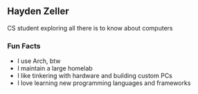 ## Hayden Zeller
CS student exploring all there is to know about computers
### Fun Facts
- I use Arch, btw
- I maintain a large homelab
- I like tinkering with hardware and building custom PCs
- I love learning new programming languages and frameworks
<!--
**haydenzeller/haydenzeller** is a ✨ _special_ ✨ repository because its `README.md` (this file) appears on your GitHub profile.

Here are some ideas to get you started:

- 🔭 I’m currently working on ...
- 🌱 I’m currently learning ...
- 👯 I’m looking to collaborate on ...
- 🤔 I’m looking for help with ...
- 💬 Ask me about ...
- 📫 How to reach me: ...
- 😄 Pronouns: ...
- ⚡ Fun fact: ...
-->
